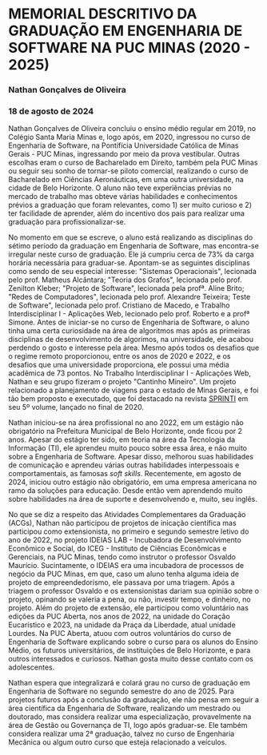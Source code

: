 # MEMORIAL DESCRITIVO DA GRADUAÇÃO EM ENGENHARIA DE SOFTWARE NA PUC MINAS (2020 - 2025)

### Nathan Gonçalves de Oliveira
### 18 de agosto de 2024

Nathan Gonçalves de Oliveira concluiu o ensino médio regular em 2019, no Colégio Santa Maria Minas e, logo após, em 2020,  ingressou no curso de Engenharia de Software, na Pontifícia Universidade Católica de Minas Gerais - PUC Minas, ingressando por meio da prova vestibular. Outras escolhas eram o curso de Bacharelado em Direito, também pela PUC Minas ou seguir seu sonho de tornar-se piloto comercial, realizando o curso de Bacharelado em Ciências Aeronáuticas, em uma outra universidade, na cidade de Belo Horizonte. O aluno não teve experiências prévias no mercado de trabalho mas obteve várias habilidades e conhecimentos prévios a graduação que foram relevantes, como 1) ser muito curioso e 2) ter facilidade de aprender, além do incentivo dos pais para realizar uma graduação para profissionalizar-se.

No momento em que se escreve, o aluno está realizando as disciplinas do sétimo período da graduação em Engenharia de Software, mas encontra-se irregular neste curso de graduação. Ele já cumpriu cerca de 73% da carga horária necessária para graduar-se. Apontam-se as seguintes disciplinas como sendo de seu especial interesse: "Sistemas Operacionais", lecionada pelo prof. Matheus Alcântara; "Teoria dos Grafos", lecionada pelo prof. Zenilton Kleber; "Projeto de Software", lecionada pela profª. Aline Brito; "Redes de Computadores", lecionada pelo prof. Alexandre Teixeira; Teste de Software", lecionada pelo prof. Cristiano de Macedo, e Trabalho Interdisciplinar I - Aplicações Web, lecionado pelo prof. Roberto e a profª Simone. Antes de iniciar-se no curso de Engenharia de Software, o aluno tinha uma certa curiosidade na área de algoritmos mas após as primeiras disciplinas de desenvolvimento de algorimos, na universidade, ele acabou perdendo o gosto e interesse pela área. Mesmo após todos os desafios que o regime remoto proporcionou, entre os anos de 2020 e 2022, e os desafios que uma universidade proporciona, ele possui uma média acadêmica de 73 pontos. No Trabalho Interdisciplinar I - Aplicações Web, Nathan e seu grupo fizeram o projeto "Cantinho Mineiro". Um projeto relacionado a planejamento de viagens para o estado de Minas Gerais, e foi tão bem proposto e executado, que foi destacado na revista [SPRINTI](https://sprinti.pucminas.br) em seu 5º volume, lançado no final de 2020.

Nathan iniciou-se na área profissional no ano 2022, em um estágio não obrigatório na Prefeitura Municipal de Belo Horizonte, onde ficou por 2 anos. Apesar do estágio ter sido, em teoria na área da Tecnologia da Informação (TI), ele aprendeu muito pouco sobre essa área, e não muito sobre a Engenharia de Software. Apesar disso, melhorou suas habilidades de comunicação e aprendeu várias outras habilidades interpessoais e comportamentais, as famosas *soft skills*. Recentemente, em agosto de 2024, iniciou outro estágio não obrigatório, em uma empresa americana no ramo da soluções para educação. Desde então vem aprendendo muito sobre habilidades na área de suporte e desenvolvendo e, muito, seu inglês.

No que se diz a respeito das Atividades Complementares da Graduação (ACGs), Nathan não participou de projetos de inicação científica mas participou como extensionista, no primeiro e segundo semestre letivo do ano de 2022, no projeto IDEIAS LAB - Incubadora de Desenvolvimento Econômico e Social, do ICEG - Instituto de Ciências Econômicas e Gerenciais, na PUC Minas, tendo como instrutor o professor Osvaldo Maurício. Sucintamente, o IDEIAS era uma incubadora de processos de negócio da PUC Minas, em que, caso um aluno tenha alguma ideia de projeto de empreendedorismo, ele passava por uma triagem. Após a triagem o professor Osvaldo e os extensionistas dariam sua opinião sobre o projeto, opinando se valeria a pena, ou não, investir tempo, e dinheiro, no projeto. Além do projeto de extensão, ele participou como voluntário nas edições da PUC Aberta, nos anos de 2022, na unidade do Coração Eucarístico e 2023, na unidade da Praça da Liberdade, atual unidade Lourdes. Na PUC Aberta, atuou com outros voluntários do curso de Engenharia de Software explicando sobre o curso para os alunos do Ensino Médio, os futuros universitários, de instituições de Belo Horizonte, e para outros interessados e curiosos. Nathan gosta muito desse contato com os adolescentes. 

Nathan espera que integralizará e colará grau no curso de graduação em Engenharia de Software no segundo semestre do ano de 2025. Para projetos futuros após a conclusão da graduação, ele não pensa em seguir a área científica da Engenharia de Software, realizando um mestrado ou doutorado, mas considera realizar uma especialização, provavelmente na área de Gestão ou Governança de TI, logo após graduar-se. Ele também considera realizar uma 2ª graduação, talvez no curso de Engenharia Mecânica ou algum outro curso que esteja relacionado a veículos.
